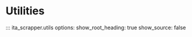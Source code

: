 # Utilities

::: ita_scrapper.utils
    options:
      show_root_heading: true
      show_source: false